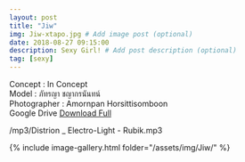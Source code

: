 ```yaml
---
layout: post
title: "Jiw"
img: Jiw-xtapo.jpg # Add image post (optional)
date: 2018-08-27 09:15:00
description: Sexy Girl! # Add post description (optional)
tag: [sexy]
---
```

Concept : In Concept     
Model : ภัทรญา ชญากรนันทน์    
Photographer : Amornpan Horsittisomboon  
Google Drive [Download Full](http://gestyy.com/e0Gne5)    


/mp3/Distrion _ Electro-Light - Rubik.mp3

{% include image-gallery.html folder="/assets/img/Jiw/" %}
